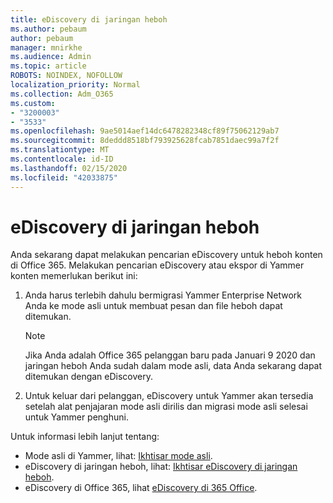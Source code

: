 ```yaml
---
title: eDiscovery di jaringan heboh
ms.author: pebaum
author: pebaum
manager: mnirkhe
ms.audience: Admin
ms.topic: article
ROBOTS: NOINDEX, NOFOLLOW
localization_priority: Normal
ms.collection: Adm_O365
ms.custom:
- "3200003"
- "3533"
ms.openlocfilehash: 9ae5014aef14dc6478282348cf89f75062129ab7
ms.sourcegitcommit: 8deddd8518bf793925628fcab7851daec99a7f2f
ms.translationtype: MT
ms.contentlocale: id-ID
ms.lasthandoff: 02/15/2020
ms.locfileid: "42033875"
---
```

# <a name="ediscovery-in-yammer-networks"></a>eDiscovery di jaringan heboh

Anda sekarang dapat melakukan pencarian eDiscovery untuk heboh konten di Office 365.  Melakukan pencarian eDiscovery atau ekspor di Yammer konten memerlukan berikut ini:

1. Anda harus terlebih dahulu bermigrasi Yammer Enterprise Network Anda ke mode asli untuk membuat pesan dan file heboh dapat ditemukan.

   > [!NOTE] 
   >Jika Anda adalah Office 365 pelanggan baru pada Januari 9 2020 dan jaringan heboh Anda sudah dalam mode asli, data Anda sekarang dapat ditemukan dengan eDiscovery.

2. Untuk keluar dari pelanggan, eDiscovery untuk Yammer akan tersedia setelah alat penjajaran mode asli dirilis dan migrasi mode asli selesai untuk Yammer penghuni.

Untuk informasi lebih lanjut tentang:

- Mode asli di Yammer, lihat: [Ikhtisar mode asli](https://docs.microsoft.com/yammer/configure-your-yammer-network/overview-native-mode).
- eDiscovery di jaringan heboh, lihat: [Ikhtisar eDiscovery di jaringan heboh](https://docs.microsoft.com/en-us/yammer/manage-security-and-compliance/overview-of-ediscovery).
- eDiscovery di Office 365, lihat [eDiscovery di 365 Office](https://docs.microsoft.com/en-us/microsoft-365/compliance/ediscovery).
